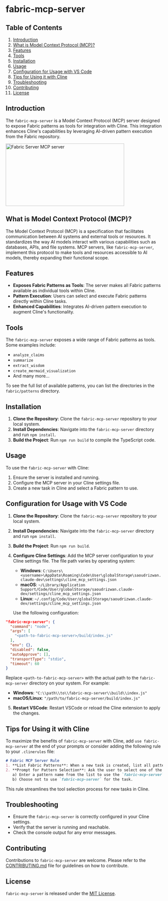 # fabric-mcp-server

## Table of Contents
1. [Introduction](#introduction)
2. [What is Model Context Protocol (MCP)?](#what-is-model-context-protocol-mcp)
3. [Features](#features)
4. [Tools](#tools)
5. [Installation](#installation)
6. [Usage](#usage)
7. [Configuration for Usage with VS Code](#configuration-for-usage-with-vs-code)
8. [Tips for Using it with Cline](#tips-for-using-it-with-cline)
9. [Troubleshooting](#troubleshooting)
10. [Contributing](#contributing)
11. [License](#license)

## Introduction
The `fabric-mcp-server` is a Model Context Protocol (MCP) server designed to expose Fabric patterns as tools for integration with Cline. This integration enhances Cline's capabilities by leveraging AI-driven pattern execution from the Fabric repository.

<a href="https://glama.ai/mcp/servers/@adapoet/fabric-mcp-server">
  <img width="380" height="200" src="https://glama.ai/mcp/servers/@adapoet/fabric-mcp-server/badge" alt="Fabric Server MCP server" />
</a>

## What is Model Context Protocol (MCP)?
The Model Context Protocol (MCP) is a specification that facilitates communication between AI systems and external tools or resources. It standardizes the way AI models interact with various capabilities such as databases, APIs, and file systems. MCP servers, like `fabric-mcp-server`, implement this protocol to make tools and resources accessible to AI models, thereby expanding their functional scope.

## Features
- **Exposes Fabric Patterns as Tools**: The server makes all Fabric patterns available as individual tools within Cline.
- **Pattern Execution**: Users can select and execute Fabric patterns directly within Cline tasks.
- **Enhanced Capabilities**: Integrates AI-driven pattern execution to augment Cline's functionality.

## Tools
The `fabric-mcp-server` exposes a wide range of Fabric patterns as tools. Some examples include:
- `analyze_claims`
- `summarize`
- `extract_wisdom`
- `create_mermaid_visualization`
- And many more...

To see the full list of available patterns, you can list the directories in the `fabric/patterns` directory.

## Installation
1. **Clone the Repository**: Clone the `fabric-mcp-server` repository to your local system.
2. **Install Dependencies**: Navigate into the `fabric-mcp-server` directory and run `npm install`.
3. **Build the Project**: Run `npm run build` to compile the TypeScript code.

## Usage
To use the `fabric-mcp-server` with Cline:
1. Ensure the server is installed and running.
2. Configure the MCP server in your Cline settings file.
3. Create a new task in Cline and select a Fabric pattern to use.

## Configuration for Usage with VS Code
1. **Clone the Repository**: Clone the `fabric-mcp-server` repository to your local system.
2. **Install Dependencies**: Navigate into the `fabric-mcp-server` directory and run `npm install`.
3. **Build the Project**: Run `npm run build`.
4. **Configure Cline Settings**: Add the MCP server configuration to your Cline settings file. The file path varies by operating system:
   - **Windows**: `C:\Users\<username>\AppData\Roaming\Code\User\globalStorage\saoudrizwan.claude-dev\settings\cline_mcp_settings.json`
   - **macOS**: `~/Library/Application Support/Code/User/globalStorage/saoudrizwan.claude-dev/settings/cline_mcp_settings.json`
   - **Linux**: `~/.config/Code/User/globalStorage/saoudrizwan.claude-dev/settings/cline_mcp_settings.json`

   Use the following configuration:
```json
"fabric-mcp-server": {
  "command": "node",
  "args": [
    "<path-to-fabric-mcp-server>/build/index.js"
  ],
  "env": {},
  "disabled": false,
  "autoApprove": [],
  "transportType": "stdio",
  "timeout": 60
}
```
Replace `<path-to-fabric-mcp-server>` with the actual path to the `fabric-mcp-server` directory on your system. For example:
   - **Windows**: `"C:\\path\\to\\fabric-mcp-server\\build\\index.js"`
   - **macOS/Linux**: `"/path/to/fabric-mcp-server/build/index.js"`
5. **Restart VSCode**: Restart VSCode or reload the Cline extension to apply the changes.

## Tips for Using it with Cline
To maximize the benefits of `fabric-mcp-server` with Cline, add `use fabric-mcp-server` at the end of your prompts or consider adding the following rule to your `.clinerules` file:
```markdown
# Fabric MCP Server Rule
1. **List Fabric Patterns**: When a new task is created, list all pattern names from the Fabric repository.
2. **Prompt for Pattern Selection**: Ask the user to select one of the following options:
   a) Enter a pattern name from the list to use the `fabric-mcp-server` tool with the specified pattern.
   b) Choose not to use `fabric-mcp-server` for the task.
```
This rule streamlines the tool selection process for new tasks in Cline.

## Troubleshooting
- Ensure the `fabric-mcp-server` is correctly configured in your Cline settings.
- Verify that the server is running and reachable.
- Check the console output for any error messages.

## Contributing
Contributions to `fabric-mcp-server` are welcome. Please refer to the [CONTRIBUTING.md](CONTRIBUTING.md) file for guidelines on how to contribute.

## License
`fabric-mcp-server` is released under the [MIT License](LICENSE).